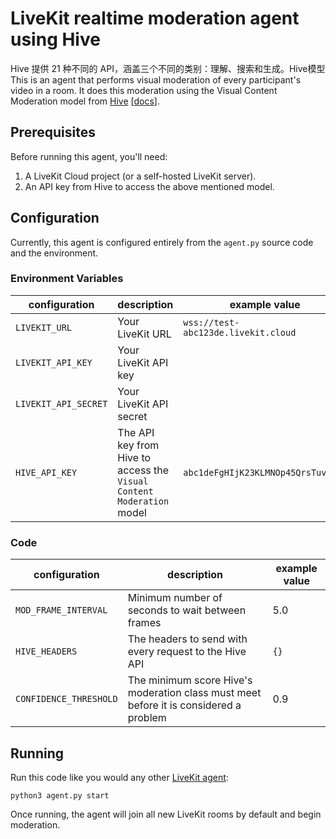 # LiveKit realtime moderation agent using Hive
Hive 提供 21 种不同的 API，涵盖三个不同的类别：理解、搜索和生成。Hive模型
This is an agent that performs visual moderation of every participant's video in a room.  It does this moderation using the Visual Content Moderation model from [Hive](https://thehive.ai) [[docs](https://docs.thehive.ai/docs/visual-content-moderation#visual-content-moderation)].

## Prerequisites

Before running this agent, you'll need:

1. A LiveKit Cloud project (or a self-hosted LiveKit server).
2. An API key from Hive to access the above mentioned model.

## Configuration

Currently, this agent is configured entirely from the `agent.py` source code and the environment.

### Environment Variables

| configuration | description | example value |
|---------------|-------------|---------------|
| `LIVEKIT_URL` | Your LiveKit URL | `wss://test-abc123de.livekit.cloud` |
| `LIVEKIT_API_KEY` | Your LiveKit API key | |
| `LIVEKIT_API_SECRET` | Your LiveKit API secret | |
| `HIVE_API_KEY` | The API key from Hive to access the `Visual Content Moderation` model | `abc1deFgHIjK23KLMNOp45QrsTuv6wx8` |

### Code

| configuration | description | example value |
|---------------|-------------|---------------|
| `MOD_FRAME_INTERVAL` | Minimum number of seconds to wait between frames | 5.0 |
| `HIVE_HEADERS` | The headers to send with every request to the Hive API | `{}` |
| `CONFIDENCE_THRESHOLD` | The minimum score Hive's moderation class must meet before it is considered a problem | 0.9 |

## Running

Run this code like you would any other [LiveKit agent](https://docs.livekit.io/agents/build/anatomy/#starting-the-worker):

```
python3 agent.py start
```

Once running, the agent will join all new LiveKit rooms by default and begin moderation.
